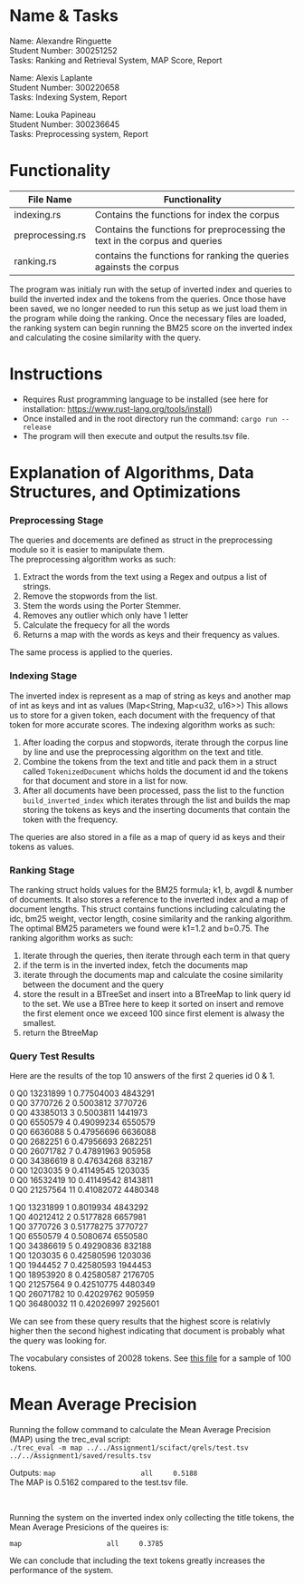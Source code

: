 
# Name & Tasks

Name: Alexandre Ringuette   
Student Number: 300251252      
Tasks: Ranking and Retrieval System, MAP Score, Report

Name: Alexis Laplante   
Student Number: 300220658   
Tasks: Indexing System, Report

Name: Louka Papineau    
Student Number: 300236645   
Tasks: Preprocessing system, Report  

# Functionality

|File Name  | Functionality  |
|---|---|
| indexing.rs  | Contains the functions for index the corpus  |   |
| preprocessing.rs | Contains the functions for preprocessing the text in the corpus and queries|
| ranking.rs | contains the functions for ranking the queries againsts the corpus |

The program was initialy run with the setup of inverted index and queries to build the inverted index and the tokens from the queries. 
Once those have been saved, we no longer needed to run this setup as we just load them in the program while doing the ranking. 
Once the necessary files are loaded, the ranking system can begin running the BM25 score on the inverted index and calculating the cosine similarity with the query. 

# Instructions

- Requires Rust programming language to be installed (see here for installation: https://www.rust-lang.org/tools/install)
- Once installed and in the root directory run the command: `cargo run --release`
- The program will then execute and output the results.tsv file.

# Explanation of Algorithms, Data Structures, and Optimizations

### Preprocessing Stage
The queries and docements are defined as struct in the preprocessing module so it is easier to manipulate them.  
The preprocessing algorithm works as such:
1. Extract the words from the text using a Regex and outpus a list of strings.
2. Remove the stopwords from the list.
3. Stem the words using the Porter Stemmer. 
4. Removes any outlier which only have 1 letter
5. Calculate the frequecy for all the words
6. Returns a map with the words as keys and their frequency as values.

The same process is applied to the queries.

### Indexing Stage
The inverted index is represent as a map of string as keys and another map of int as keys and int as values (Map<String, Map<u32, u16>>)
This allows us to store for a given token, each document with the frequency of that token for more accurate scores.
The indexing algorithm works as such: 
1. After loading the corpus and stopwords, iterate through the corpus line by line and use the preprocessing algorithm on the text and title.
2. Combine the tokens from the text and title and pack them in a struct called `TokenizedDocument` whichs holds the document id and the tokens for that document and store in a list for now.
3. After all documents have been processed, pass the list to the function `build_inverted_index` which iterates through the list and builds the map storing the tokens as keys and the inserting documents that contain the token with the frequency. 

The queries are also stored in a file as a map of query id as keys and their tokens as values.


### Ranking Stage
The ranking struct holds values for the BM25 formula; k1, b, avgdl & number of documents. It also stores a reference to the inverted index and a map of document lengths. This struct contains functions including calculating the idc, bm25 weight, vector length, cosine similarity and the ranking algorithm. The optimal BM25 parameters we found were k1=1.2 and b=0.75.
The ranking algorithm works as such:
1. Iterate through the queries, then iterate through each term in that query
2. if the term is in the inverted index, fetch the documents map
3. iterate through the documents map and calculate the cosine similarity between the document and the query
4. store the result in a BTreeSet and insert into a BTreeMap to link query id to the set. We use a BTree here to keep it sorted on insert and remove the first element once we exceed 100 since first element is alwasy the smallest.
5. return the BtreeMap

### Query Test Results

Here are the results of the top 10 answers of the first 2 queries id 0 & 1.

0  Q0  13231899  1  0.77504003  4843291     
0  Q0  3770726  2  0.5003812  3770726   
0  Q0  43385013  3  0.5003811  1441973  
0  Q0  6550579  4  0.49099234  6550579  
0  Q0  6636088  5  0.47956696  6636088  
0  Q0  2682251  6  0.47956693  2682251  
0  Q0  26071782  7  0.47891963  905958    
0  Q0  34386619  8  0.47634268  832187  
0  Q0  1203035  9  0.41149545  1203035  
0  Q0  16532419  10  0.41149542  8143811    
0  Q0  21257564  11  0.41082072  4480348    

1  Q0  13231899  1  0.8019934  4843292  
1  Q0  40212412  2  0.5177828  6657981  
1  Q0  3770726  3  0.51778275  3770727  
1  Q0  6550579  4  0.5080674  6550580   
1  Q0  34386619  5  0.49290836  832188  
1  Q0  1203035  6  0.42580596  1203036  
1  Q0  1944452  7  0.42580593  1944453  
1  Q0  18953920  8  0.42580587  2176705     
1  Q0  21257564  9  0.42510775  4480349     
1  Q0  26071782  10  0.42029762  905959     
1  Q0  36480032  11  0.42026997  2925601    

We can see from these query results that the highest score is relativly higher then the second highest indicating that document is probably what the query was looking for. 

The vocabulary consistes of 20028 tokens. See [this file](saved/vocab_sample.txt) for a sample of 100 tokens.

# Mean Average Precision
Running the follow command to calculate the Mean Average Precision (MAP) using the trec_eval script: </br>
`./trec_eval -m map ../../Assignment1/scifact/qrels/test.tsv ../../Assignment1/saved/results.tsv`

Outputs: 
`map                     all     0.5188`
</br>
The MAP is 0.5162 compared to the test.tsv file.

</br>

Running the system on the inverted index only collecting the title tokens, the Mean Average Presicions of the queires is: 

`map                     all     0.3785`

We can conclude that including the text tokens greatly increases the performance of the system.



